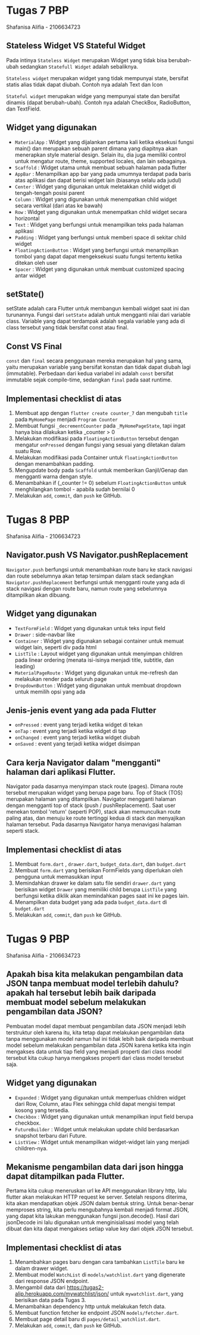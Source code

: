 # Tugas 7 PBP
Shafanisa Alifia - 2106634723
## Stateless Widget VS Stateful Widget 
Pada intinya `Stateless Widget` merupakan Widget yang tidak bisa berubah-ubah sedangkan `Statefull Widget` adalah sebaliknya.

`Stateless widget` merupakan widget yang tidak mempunyai state, bersifat statis alias tidak dapat diubah. Contoh nya adalah Text dan Icon

`Stateful widget` merupakan widge yang mempunyai state dan bersifat dinamis (dapat berubah-ubah). Contoh nya adalah CheckBox, RadioButton, dan TextField.
## Widget yang digunakan
- `MaterialApp` : Widget yang dijalankan pertama kali ketika eksekusi fungsi main() dan merupakan sebuah parent dimana yang diapitnya akan menerapkan style material design. Selain itu, dia juga memiliki control untuk mengatur route, theme, supported locales, dan lain sebagainya.
- `Scaffold` : Widget utama untuk membuat sebuah halaman pada flutter
- `AppBar` : Menampilkan app bar yang pada umumnya terdapat pada baris atas aplikasi dan dapat berisi widget lain (biasanya selalu ada judul)
- `Center` : Widget yang digunakan untuk meletakkan child widget di tengah-tengah posisi parent
- `Column` : Widget yang digunakan untuk menempatkan child widget secara vertikal (dari atas ke bawah)
- `Row` : Widget yang digunakan untuk menempatkan child widget secara horizontal
- `Text` : Widget yang berfungsi untuk menampilkan teks pada halaman aplikasi
- `Padding` : Widget yang berfungsi untuk memberi space di sekitar child widget
- `FloatingActionButton` : Widget yang berfungsi untuk menampilkan tombol yang dapat dapat mengeksekusi suatu fungsi tertentu ketika ditekan oleh user
- `Spacer` : Widget yang digunakan untuk membuat customized spacing antar widget

## setState()
setState adalah cara Flutter untuk membangun kembali widget saat ini dan turunannya. Fungsi dari `setState` adalah untuk mengganti nilai dari variable class. Variable yang dapat terdampak adalah segala variable yang ada di class tersebut yang tidak bersifat const atau final. 

## Const VS Final
`const` dan `final` secara penggunaan mereka merupakan hal yang sama, yaitu merupakan variable yang bersifat konstan dan tidak dapat diubah lagi (immutable). Perbedaan dari kedua variabel ini adalah `const` bersifat immutable sejak compile-time, sedangkan `final` pada saat runtime.

## Implementasi checklist di atas
1. Membuat app dengan `flutter create counter_7` dan mengubah `title` pada `MyHomePage` menjadi `Program Counter`
2. Membuat fungsi `_decrementCounter` pada `_MyHomePageState`, tapi ingat hanya bisa dilakukan ketika _counter > 0
3. Melakukan modifikasi pada `FloatingActionButton` tersebut dengan mengatur `onPressed` dengan fungsi yang sesuai yang diletakan dalam suatu Row.
4. Melakukan modifikasi pada Container untuk `floatingActionButton` dengan menambahkan padding.
5. Mengupdate body pada `Scaffold` untuk memberikan Ganjil/Genap dan mengganti warna dengan style.
6. Menambahkan if (_counter != 0) sebelum `FloatingActionButton` untuk menghilangkan tombol - apabila sudah bernilai 0
7. Melakukan `add`, `commit`, dan `push` ke GitHub.

# Tugas 8 PBP
Shafanisa Alifia - 2106634723

## Navigator.push VS Navigator.pushReplacement
`Navigator.push` berfungsi untuk menambahkan route baru ke stack navigasi dan route sebelumnya akan tetap tersimpan dalam stack sedangkan `Navigator.pushReplacement` berfungsi untuk mengganti route yang ada di stack navigasi dengan route baru, namun route yang sebelumnya ditampilkan akan dibuang.
 
## Widget yang digunakan
- `TextFormField` : Widget yang digunakan untuk teks input field
- `Drawer` : side-navbar like
- `Container` : Widget yang digunakan sebagai container untuk memuat widget lain, seperti div pada html
- `ListTile` : Layout widget yang digunakan untuk menyimpan children pada linear ordering (menata isi-isinya menjadi title, subtitle, dan leading)
- `MaterialPageRoute` : Widget yang digunakan untuk me-refresh dan melakukan render pada seluruh page
- `DropdownButton` : Widget yang digunakan untuk membuat dropdown untuk memilih opsi yang ada

## Jenis-jenis event yang ada pada Flutter
- `onPressed` : event yang terjadi ketika widget di tekan
- `onTap` : event yang terjadi ketika widget di tap
- `onChanged` : event yang terjadi ketika widget diubah
- `onSaved` : event yang terjadi ketika widget disimpan
 
## Cara kerja Navigator dalam "mengganti" halaman dari aplikasi Flutter.
Navigator pada dasarnya menyimpan stack route (pages). Dimana route tersebut merupakan widget yang berupa page baru. Top of Stack (TOS) merupakan halaman yang ditampilkan. Navigator mengganti halaman dengan mengganti top of stack (push / pushReplacement). Saat user menekan tombol 'return' (seperti POP), stack akan memunculkan route paling atas, dan menuju ke route tertinggi kedua di stack dan menyajikan halaman tersebut. Pada dasarnya Navigator hanya menavigasi halaman seperti stack.

## Implementasi checklist di atas
1. Membuat `form.dart` , `drawer.dart`, `budget_data.dart`, dan `budget.dart`
2. Membuat `form.dart` yang berisikan FormFields yang diperlukan oleh pengguna untuk memasukkan input
3. Memindahkan drawer ke dalam satu file sendiri `drawer.dart` yang berisikan widget `Drawer` yang memiliki child berupa `ListTile` yang berfungsi ketika diklik akan memindahkan pages saat ini ke pages lain.
4. Menampilkan data budget yang ada pada `budget_data.dart` di `budget.dart` 
5. Melakukan `add`, `commit`, dan `push` ke GitHub.

# Tugas 9 PBP
Shafanisa Alifia - 2106634723

## Apakah bisa kita melakukan pengambilan data JSON tanpa membuat model terlebih dahulu? apakah hal tersebut lebih baik daripada membuat model sebelum melakukan pengambilan data JSON?
Pembuatan model dapat membuat pengambilan data JSON menjadi lebih terstruktur oleh karena itu, kita tetap dapat melakukan pengambilan data tanpa menggunakan model namun hal ini tidak lebih baik daripada membuat model sebelum melakukan pengambilan data JSON karena ketika kita ingin mengakses data untuk tiap field yang menjadi properti dari class model tersebut kita cukup hanya mengakses properti dari class model tersebut saja.

## Widget yang digunakan
- `Expanded` : Widget yang digunakan untuk memperluas children widget dari Row, Column, atau Flex sehingga child dapat mengisi tempat kosong yang tersedia.
- `Checkbox` : Widget yang digunakan untuk menampilkan input field berupa checkbox.
- `FutureBuilder` : Widget untuk melakukan update child berdasarkan snapshot terbaru dari Future.
- `ListView` : Widget untuk menampilkan widget-widget lain yang menjadi children-nya.

## Mekanisme pengambilan data dari json hingga dapat ditampilkan pada Flutter.
Pertama kita cukup meneruskan url ke API menggunakan library http, lalu flutter akan melakukan HTTP request ke server. Setelah respons diterima, kita akan mendapatkan objek JSON dalam bentuk string. Untuk benar-benar memproses string, kita perlu mengubahnya kembali menjadi format JSON, yang dapat kita lakukan menggunakan fungsi json.decode(). Hasil dari jsonDecode ini lalu digunakan untuk menginisialisasi model yang telah dibuat dan kita dapat mengakses setiap value key dari objek JSON tersebut.

## Implementasi checklist di atas
1. Menambahkan pages baru dengan cara tambahkan `ListTile` baru ke dalam drawer widget.
2. Membuat model `WatchList` di `models/watchlist.dart` yang digenerate dari response JSON endpoint.
3. Mengambil data dari https://tugas2-alip.herokuapp.com/mywatchlist/json/ untuk `mywatchlist.dart`, yang berisikan data pada Tugas 3. 
4. Menambahkan dependency http untuk melakukan fetch data.
5. Membuat function fetcher ke endpoint JSON `models/fetcher.dart`.
6. Membuat page detail baru di `pages/detail_watchlist.dart`.
7. Melakukan `add`, `commit`, dan `push` ke GitHub.